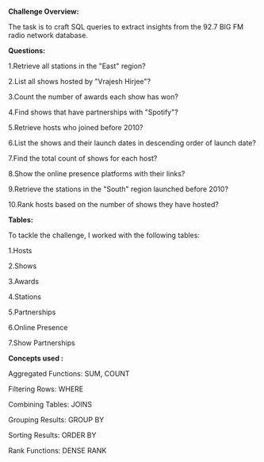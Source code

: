 **Challenge Overview:**

The task is to craft SQL queries to extract insights from the 92.7 BIG FM radio network database.

**Questions:**

1.Retrieve all stations in the "East" region?

2.List all shows hosted by "Vrajesh Hirjee"?

3.Count the number of awards each show has won?

4.Find shows that have partnerships with "Spotify"?

5.Retrieve hosts who joined before 2010?

6.List the shows and their launch dates in descending order of launch date?

7.Find the total count of shows for each host?

8.Show the online presence platforms with their links?

9.Retrieve the stations in the "South" region launched before 2010?

10.Rank hosts based on the number of shows they have hosted?

**Tables:**

To tackle the challenge, I worked with the following tables:

1.Hosts

2.Shows

3.Awards

4.Stations

5.Partnerships

6.Online Presence

7.Show Partnerships

**Concepts used :**

Aggregated Functions: SUM, COUNT

Filtering Rows: WHERE

Combining Tables: JOINS

Grouping Results: GROUP BY

Sorting Results: ORDER BY

Rank Functions: DENSE RANK
